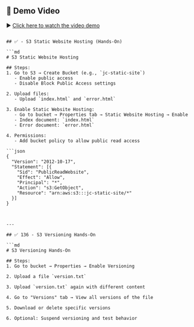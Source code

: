 ## 🎥 Demo Video

▶️ [Click here to watch the video demo](https://drive.google.com/file/d/1txBS8fdBc3eRyMCVNOWMJAeoBhzBLFn0/view?usp=sharing)

```

## ✅ - S3 Static Website Hosting (Hands-On)

```md
# S3 Static Website Hosting

## Steps:
1. Go to S3 → Create Bucket (e.g., `jc-static-site`)
   - Enable public access
   - Disable Block Public Access settings

2. Upload files:
   - Upload `index.html` and `error.html`

3. Enable Static Website Hosting:
   - Go to bucket → Properties tab → Static Website Hosting → Enable
   - Index document: `index.html`
   - Error document: `error.html`

4. Permissions:
   - Add bucket policy to allow public read access

```json
{
  "Version": "2012-10-17",
  "Statement": [{
    "Sid": "PublicReadWebsite",
    "Effect": "Allow",
    "Principal": "*",
    "Action": "s3:GetObject",
    "Resource": "arn:aws:s3:::jc-static-site/*"
  }]
}



---

## ✅ 136 - S3 Versioning Hands-On

```md
# S3 Versioning Hands-On

## Steps:
1. Go to bucket → Properties → Enable Versioning

2. Upload a file `version.txt`

3. Upload `version.txt` again with different content

4. Go to "Versions" tab → View all versions of the file

5. Download or delete specific versions

6. Optional: Suspend versioning and test behavior
